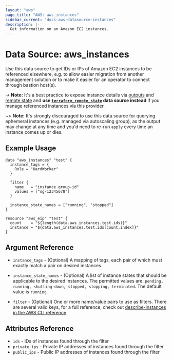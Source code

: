 ```yaml
---
layout: "aws"
page_title: "AWS: aws_instances"
sidebar_current: "docs-aws-datasource-instances"
description: |-
  Get information on an Amazon EC2 instances.
---
```


# Data Source: aws_instances

Use this data source to get IDs or IPs of Amazon EC2 instances to be referenced elsewhere,
e.g. to allow easier migration from another management solution
or to make it easier for an operator to connect through bastion host(s).

-> **Note:** It's a best practice to expose instance details via [outputs](https://www.terraform.io/docs/configuration/outputs.html)
and [remote state](https://www.terraform.io/docs/state/remote.html) and
**use [`terraform_remote_state`](https://www.terraform.io/docs/providers/terraform/d/remote_state.html)
data source instead** if you manage referenced instances via this provider.

~> **Note:** It's strongly discouraged to use this data source for querying ephemeral
instances (e.g. managed via autoscaling group), as the output may change at any time
and you'd need to re-run `apply` every time an instance comes up or dies.

## Example Usage

```hcl
data "aws_instances" "test" {
  instance_tags = {
    Role = "HardWorker"
  }

  filter {
    name   = "instance.group-id"
    values = ["sg-12345678"]
  }

  instance_state_names = ["running", "stopped"]
}

resource "aws_eip" "test" {
  count    = "${length(data.aws_instances.test.ids)}"
  instance = "${data.aws_instances.test.ids[count.index]}"
}
```

## Argument Reference

* `instance_tags` - (Optional) A mapping of tags, each pair of which must
exactly match a pair on desired instances.

* `instance_state_names` - (Optional) A list of instance states that should be applicable to the desired instances. The permitted values are: `pending, running, shutting-down, stopped, stopping, terminated`. The default value is `running`.

* `filter` - (Optional) One or more name/value pairs to use as filters. There are
several valid keys, for a full reference, check out
[describe-instances in the AWS CLI reference][1].

## Attributes Reference

* `ids` - IDs of instances found through the filter
* `private_ips` - Private IP addresses of instances found through the filter
* `public_ips` - Public IP addresses of instances found through the filter


[1]: http://docs.aws.amazon.com/cli/latest/reference/ec2/describe-instances.html
